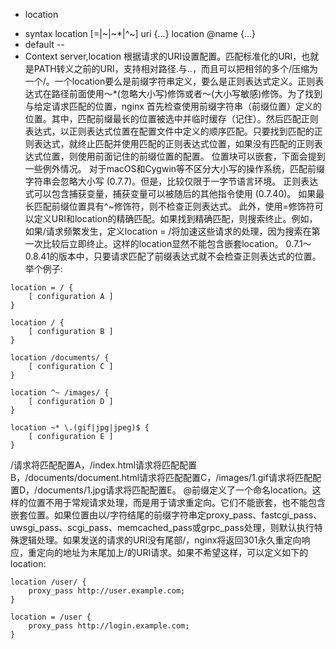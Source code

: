 - location
* syntax location [=|~|~*|^~] uri {...} location @name {...}
* default --
* Context server,location
根据请求的URI设置配置。匹配标准化的URI，也就是PATH转义之前的URI，支持相对路径.与..，而且可以把相邻的多个/压缩为一个/。一个location要么是前缀字符串定义，要么是正则表达式定义。正则表达式在路径前面使用～*(忽略大小写)修饰或者～(大小写敏感)修饰。为了找到与给定请求匹配的位置，nginx 首先检查使用前缀字符串（前缀位置）定义的位置。其中，匹配前缀最长的位置被选中并临时缓存（记住）。然后匹配正则表达式，以正则表达式位置在配置文件中定义的顺序匹配。只要找到匹配的正则表达式，就终止匹配并使用匹配的正则表达式位置，如果没有匹配的正则表达式位置，则使用前面记住的前缀位置的配置。
位置块可以嵌套，下面会提到一些例外情况。
对于macOS和Cygwin等不区分大小写的操作系统，匹配前缀字符串会忽略大小写 (0.7.7)。但是，比较仅限于一字节语言环境。
正则表达式可以包含捕获变量，捕获变量可以被随后的其他指令使用 (0.7.40)。
如果最长匹配前缀位置具有^~修饰符，则不检查正则表达式。
此外，使用=修饰符可以定义URI和location的精确匹配。如果找到精确匹配，则搜索终止。例如，如果/请求频繁发生，定义location = /将加速这些请求的处理，因为搜索在第一次比较后立即终止。这样的location显然不能包含嵌套location。
0.7.1～0.8.41的版本中，只要请求匹配了前缀表达式就不会检查正则表达式的位置。举个例子:
```nginx
location = / {
    [ configuration A ]
}

location / {
    [ configuration B ]
}

location /documents/ {
    [ configuration C ]
}

location ^~ /images/ {
    [ configuration D ]
}

location ~* \.(gif|jpg|jpeg)$ {
    [ configuration E ]
}
```
/请求将匹配配置A，/index.html请求将匹配配置B，/documents/document.html请求将匹配配置C，/images/1.gif请求将匹配配置D，/documents/1.jpg请求将匹配配置E。
@前缀定义了一个命名location。这样的位置不用于常规请求处理，而是用于请求重定向。它们不能嵌套，也不能包含嵌套位置。如果位置由以/字符结尾的前缀字符串定proxy_pass、fastcgi_pass、uwsgi_pass、scgi_pass、memcached_pa​​ss或grpc_pass处理，则默认执行特殊逻辑处理。如果发送的请求的URI没有尾部/，nginx将返回301永久重定向响应，重定向的地址为末尾加上/的URI请求。如果不希望这样，可以定义如下的location: 
```nginx
location /user/ {
    proxy_pass http://user.example.com;
}

location = /user {
    proxy_pass http://login.example.com;
}
```

